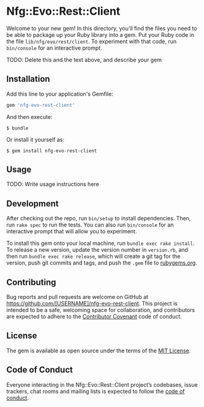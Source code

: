 # Nfg::Evo::Rest::Client

Welcome to your new gem! In this directory, you'll find the files you need to be able to package up your Ruby library into a gem. Put your Ruby code in the file `lib/nfg/evo/rest/client`. To experiment with that code, run `bin/console` for an interactive prompt.

TODO: Delete this and the text above, and describe your gem

## Installation

Add this line to your application's Gemfile:

```ruby
gem 'nfg-evo-rest-client'
```

And then execute:

    $ bundle

Or install it yourself as:

    $ gem install nfg-evo-rest-client

## Usage

TODO: Write usage instructions here

## Development

After checking out the repo, run `bin/setup` to install dependencies. Then, run `rake spec` to run the tests. You can also run `bin/console` for an interactive prompt that will allow you to experiment.

To install this gem onto your local machine, run `bundle exec rake install`. To release a new version, update the version number in `version.rb`, and then run `bundle exec rake release`, which will create a git tag for the version, push git commits and tags, and push the `.gem` file to [rubygems.org](https://rubygems.org).

## Contributing

Bug reports and pull requests are welcome on GitHub at https://github.com/[USERNAME]/nfg-evo-rest-client. This project is intended to be a safe, welcoming space for collaboration, and contributors are expected to adhere to the [Contributor Covenant](http://contributor-covenant.org) code of conduct.

## License

The gem is available as open source under the terms of the [MIT License](https://opensource.org/licenses/MIT).

## Code of Conduct

Everyone interacting in the Nfg::Evo::Rest::Client project’s codebases, issue trackers, chat rooms and mailing lists is expected to follow the [code of conduct](https://github.com/[USERNAME]/nfg-evo-rest-client/blob/master/CODE_OF_CONDUCT.md).
